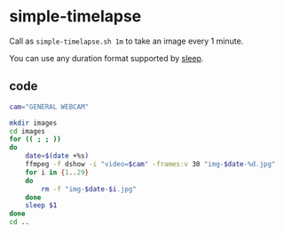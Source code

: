 # simple-timelapse

Call as `simple-timelapse.sh 1m` to take an image every 1 minute.

You can use any duration format supported by [sleep](https://man7.org/linux/man-pages/man1/sleep.1.html).

## code
```bash
cam="GENERAL WEBCAM"

mkdir images
cd images
for (( ; ; ))
do
    date=$(date +%s)
    ffmpeg -f dshow -i "video=$cam" -frames:v 30 "img-$date-%d.jpg"
    for i in {1..29}
    do
        rm -f "img-$date-$i.jpg"
    done
    sleep $1
done
cd ..
```
